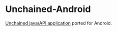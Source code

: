 # Unchained-Android
[Unchained java/API application](https://github.com/jaytj95/Unchained) ported for Android. 
